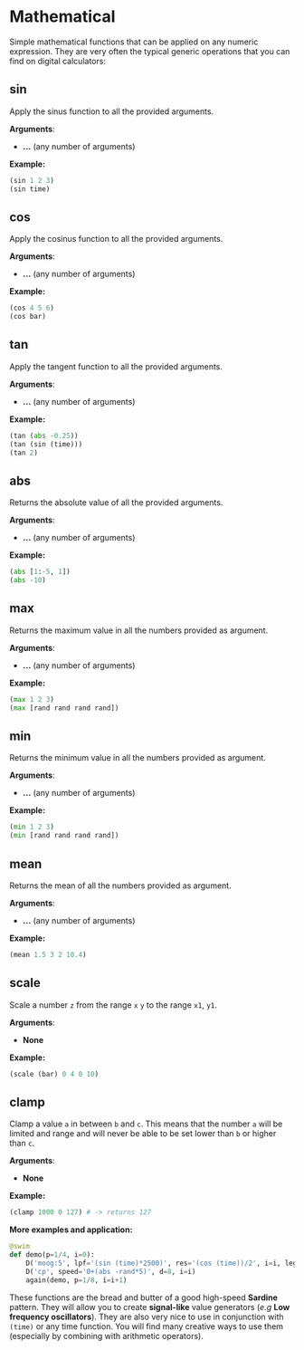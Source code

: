 # Mathematical

Simple mathematical functions that can be applied on any numeric expression. They are very often the typical generic operations that you can find on digital calculators:

## sin

Apply the sinus function to all the provided arguments.

**Arguments**:
- **...** (any number of arguments)

**Example:**
```python
(sin 1 2 3)
(sin time)
```

## cos

Apply the cosinus function to all the provided arguments.

**Arguments**:
- **...** (any number of arguments)

**Example:**
```python
(cos 4 5 6)
(cos bar)
```

## tan

Apply the tangent function to all the provided arguments.

**Arguments**:
- **...** (any number of arguments)

**Example:**
```python
(tan (abs -0.25))
(tan (sin (time)))
(tan 2)
```

## abs

Returns the absolute value of all the provided arguments.

**Arguments**:
- **...** (any number of arguments)


**Example:**
```python
(abs [1:-5, 1])
(abs -10)
```

## max

Returns the maximum value in all the numbers provided as argument.


**Arguments**:
- **...** (any number of arguments)


**Example:**
```python
(max 1 2 3)
(max [rand rand rand rand])
```

## min

Returns the minimum value in all the numbers provided as argument.

**Arguments**:
- **...** (any number of arguments)

**Example:**
```python
(min 1 2 3)
(min [rand rand rand rand])
```

## mean

Returns the mean of all the numbers provided as argument.

**Arguments**:
- **...** (any number of arguments)

**Example:**
```python
(mean 1.5 3 2 10.4)
```

## scale

Scale a number `z` from the range `x` `y` to the range `x1`, `y1`.

**Arguments**:
- **None**

**Example:**
```python
(scale (bar) 0 4 0 10)
```

## clamp 

Clamp a value `a` in between `b` and `c`. This means that the number `a` will be limited and range and will never be able to be set lower than `b` or higher than `c`.

**Arguments**:
- **None**

**Example:**
```python
(clamp 1000 0 127) # -> returns 127
```

**More examples and application:**

```python
@swim
def demo(p=1/4, i=0):
    D('moog:5', lpf='(sin (time)*2500)', res='(cos (time))/2', i=i, legato=0.1)
    D('cp', speed='0+(abs -rand*5)', d=8, i=i)
    again(demo, p=1/8, i=i+1)
```   

These functions are the bread and butter of a good high-speed **Sardine** pattern. They will allow you to create **signal-like** value generators (*e.g* **Low frequency oscillators**). They are also very nice to use in conjunction with `(time)` or any time function. You will find many creative ways to use them (especially by combining with arithmetic operators).



